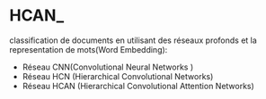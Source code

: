 # HCAN_

classification de documents en utilisant des réseaux profonds et la representation de mots(Word Embedding):
- Réseau CNN(Convolutional Neural Networks )
- Réseau HCN (Hierarchical Convolutional Networks)
- Réseau HCAN (Hierarchical Convolutional Attention Networks)
